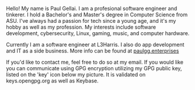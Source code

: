Hello! My name is Paul Gellai. I am a profesional software engineer and tinkerer. I hold a Bachelor's and Master's degree in Computer Science from ASU. I've always had a passion for tech since a young age, and it's my hobby as well as my profession. My interests include software development, cybersecurity, Linux, gaming, music, and computer hardware.

Currently I am a software engineer at L3Harris. I also do app development and IT as a side business. More info can be found at [paulgg.enterprises](https://paulgg.enterprises)

If you'd like to contact me, feel free to do so at my email. If you would like you can communicate using GPG encryption utilizing my GPG public key, listed on the 'key' icon below my picture. It is validated on keys.opengpg.org as well as Keybase.